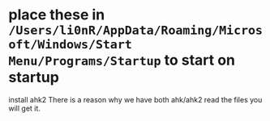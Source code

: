 # place these in `/Users/li0nR/AppData/Roaming/Microsoft/Windows/Start Menu/Programs/Startup` to start on startup
install ahk2
There is a reason why we have both ahk/ahk2 read the files you will get it.
